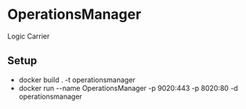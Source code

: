 # OperationsManager  
Logic Carrier  

## Setup       
- docker build . -t operationsmanager    
- docker run --name OperationsManager -p 9020:443 -p 8020:80 -d operationsmanager  